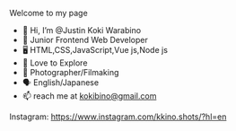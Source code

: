 Welcome to my page

- 👤 Hi, I’m @Justin Koki Warabino
- 🫥 Junior Frontend Web Developer
- 🖥 HTML,CSS,JavaScript,Vue js,Node js
- 🗼 Love to Explore
- 📸 Photographer/Filmaking
- 🗣 English/Japanese 
- 📫 reach me at kokibino@gmail.com

Instagram: https://www.instagram.com/kkino.shots/?hl=en




<!---
Kokibino/Kokibino is a ✨ special ✨ repository because its `README.md` (this file) appears on your GitHub profile.
You can click the Preview link to take a look at your changes.
--->
